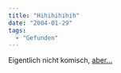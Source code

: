 ```yaml
---
title: "Hihihihihih"
date: "2004-01-29"
tags:
  - "Gefunden"
---
```


Eigentlich nicht komisch, [aber…](http://www.overclockers.com/tips1133/ "How I PCd an Apple G5")
